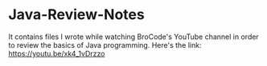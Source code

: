 # Java-Review-Notes
It contains files I wrote while watching BroCode's YouTube channel in order to review the basics of Java programming. Here's the link: https://youtu.be/xk4_1vDrzzo
